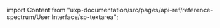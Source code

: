 
import Content from "uxp-documentation/src/pages/api-ref/reference-spectrum/User Interface/sp-textarea";

<Content query="product=xd"/>
